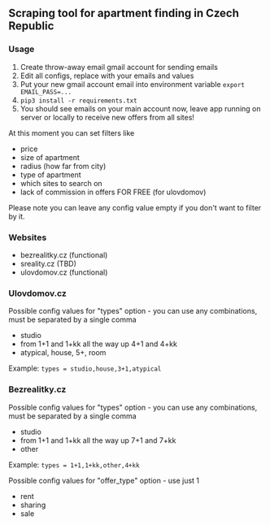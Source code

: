 ## Scraping tool for apartment finding in Czech Republic

### Usage
1. Create throw-away email gmail account for sending emails
2. Edit all configs, replace with your emails and values
3. Put your new gmail account email into environment variable ``export EMAIL_PASS=...``
4. ``pip3 install -r requirements.txt``
5. You should see emails on your main account now, leave app running on
server or locally to receive new offers from all sites!

At this moment you can set filters like 
* price
* size of apartment
* radius (how far from city)
* type of apartment
* which sites to search on 
* lack of commission in offers FOR FREE (for ulovdomov)

Please note you can leave any config value empty if you 
don't want to filter by it. 

### Websites
* bezrealitky.cz (functional)
* sreality.cz (TBD)
* ulovdomov.cz (functional)

### Ulovdomov.cz
Possible config values for "types" option - you can use any combinations,
must be separated by a single comma
* studio
* from 1+1 and 1+kk all the way up 4+1 and 4+kk
* atypical, house, 5+, room

Example: ``types = studio,house,3+1,atypical``

### Bezrealitky.cz
Possible config values for "types" option - you can use any combinations,
must be separated by a single comma
* studio
* from 1+1 and 1+kk all the way up 7+1 and 7+kk
* other

Example: ``types = 1+1,1+kk,other,4+kk``

Possible config values for "offer_type" option - use just 1
* rent
* sharing
* sale

